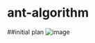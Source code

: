 # ant-algorithm

##initial plan
![image](https://user-images.githubusercontent.com/79003132/173921798-6c87b418-6be5-4c6a-bf3d-5bf8280a7640.png)
